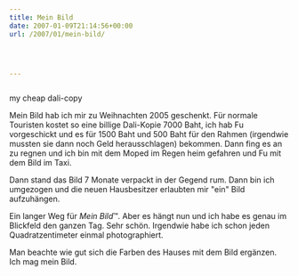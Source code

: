 ```yaml
---
title: Mein Bild
date: 2007-01-09T21:14:56+00:00
url: /2007/01/mein-bild/




---
```

<div class="flickr">
  <a href="http://www.flickr.com/photos/schreibblogade/352351256/"><img src="//farm1.static.flickr.com/166/352351256_0f9099992c.jpg" class="flickr-photo" alt="" /></a></p>

  <p>
    my cheap dali-copy
  </p>
</div>

Mein Bild hab ich mir zu Weihnachten 2005 geschenkt. Für normale Touristen kostet so eine billige Dali-Kopie 7000 Baht, ich hab Fu vorgeschickt und es für 1500 Baht und 500 Baht für den Rahmen (irgendwie mussten sie dann noch Geld herausschlagen) bekommen. Dann fing es an zu regnen und ich bin mit dem Moped im Regen heim gefahren und Fu mit dem Bild im Taxi.

Dann stand das Bild 7 Monate verpackt in der Gegend rum. Dann bin ich umgezogen und die neuen Hausbesitzer erlaubten mir "ein" Bild aufzuhängen.

Ein langer Weg für _Mein Bild_&trade;. Aber es hängt nun und ich habe es genau im Blickfeld den ganzen Tag. Sehr schön. Irgendwie habe ich schon jeden Quadratzentimeter einmal photographiert.

Man beachte wie gut sich die Farben des Hauses mit dem Bild ergänzen. Ich mag mein Bild.
